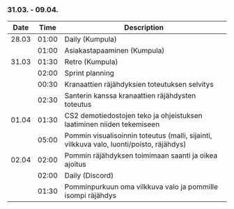 ### 31.03. - 09.04.

| Date   | Time  | Description     |
| ------ | ----- | --------------- |
| 28.03  | 01:00 | Daily (Kumpula)          |
|        | 01:00 | Asiakastapaaminen (Kumpula) |
| 31.03  | 01:30 | Retro (Kumpula) |
|        | 02:00 | Sprint planning |
|        | 00:30 | Kranaattien räjähdyksien toteutuksen selvitys |
|        | 02:30 | Santerin kanssa kranaattien räjähdysten toteutus |
| 01.04  | 01:30 | CS2 demotiedostojen teko ja ohjeistuksen laatiminen niiden tekemiseen |
|        | 05:00 | Pommin visualisoinnin toteutus (malli, sijainti, vilkkuva valo, luonti/poisto, räjähdys)|
| 02.04  | 02:00 | Pommin räjähdyksen toimimaan saanti ja oikea ajoitus |
|        | 02:00 | Daily (Discord) |
|        | 01:30 | Pomminpurkuun oma vilkkuva valo ja pommille isompi räjähdys |
